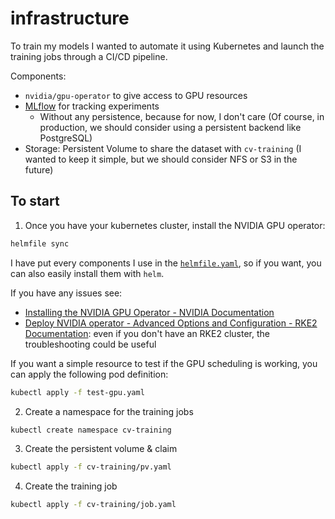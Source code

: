 # infrastructure

To train my models I wanted to automate it using Kubernetes and launch the training jobs through a CI/CD pipeline.

Components:
- `nvidia/gpu-operator` to give access to GPU resources
- [MLflow](https://mlflow.org/docs/latest/ml/tracking/) for tracking experiments
  - Without any persistence, because for now, I don't care (Of course, in production, we should consider using a persistent backend like PostgreSQL)
- Storage: Persistent Volume to share the dataset with `cv-training` (I wanted to keep it simple, but we should consider NFS or S3 in the future)

## To start

1. Once you have your kubernetes cluster, install the NVIDIA GPU operator:

```bash
helmfile sync
```

I have put every components I use in the [`helmfile.yaml`](helmfile.yaml), so if you want, you can also easily install them with `helm`. 

If you have any issues see:
- [Installing the NVIDIA GPU Operator - NVIDIA Documentation](https://docs.nvidia.com/datacenter/cloud-native/gpu-operator/latest/getting-started.html)
- [Deploy NVIDIA operator - Advanced Options and Configuration - RKE2 Documentation](https://docs.rke2.io/advanced#deploy-nvidia-operator): even if you don't have an RKE2 cluster, the troubleshooting could be useful

If you want a simple resource to test if the GPU scheduling is working, you can apply the following pod definition:

```bash
kubectl apply -f test-gpu.yaml
```

2. Create a namespace for the training jobs

```bash
kubectl create namespace cv-training
```

3. Create the persistent volume & claim

```bash
kubectl apply -f cv-training/pv.yaml
```

4. Create the training job

```bash
kubectl apply -f cv-training/job.yaml
```
